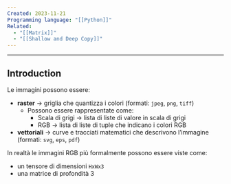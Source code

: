 ```yaml
---
Created: 2023-11-21
Programming language: "[[Python]]"
Related:
  - "[[Matrix]]"
  - "[[Shallow and Deep Copy]]"
---
```

---
## Introduction
Le immagini possono essere:
- **raster** → griglia che quantizza i colori (formati: `jpeg`, `png`, `tiff`)
	- Possono essere rappresentate come:
		- Scala di grigi → lista di liste di valore in scala di grigi
		- RGB → lista di liste di tuple che indicano i colori RGB
- **vettoriali** → curve e tracciati matematici che descrivono l’immagine (formati: `svg`, `eps`, `pdf`)

In realtà le immagini RGB più formalmente possono essere viste come:
- un tensore di dimensioni `HxWx3`
- una matrice di profondità 3
